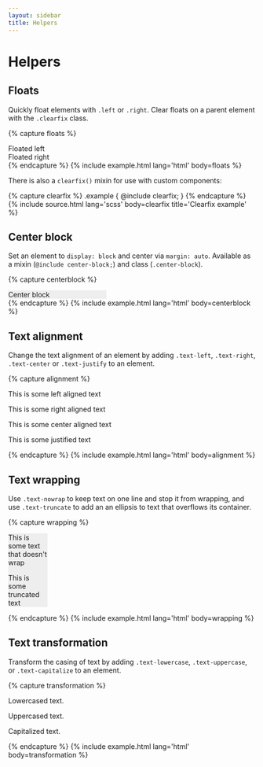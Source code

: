 ```yaml
---
layout: sidebar
title: Helpers
---
```


# Helpers

## Floats

Quickly float elements with `.left` or `.right`. Clear floats on a parent element with the `.clearfix` class.

{% capture floats %}
<div class="clearfix">
    <div class="left">Floated left</div>
    <div class="right">Floated right</div>
</div>
{% endcapture %}
{% include example.html lang='html' body=floats %}

There is also a `clearfix()` mixin for use with custom components:

{% capture clearfix %}
.example {
    @include clearfix;
}
{% endcapture %}
{% include source.html lang='scss' body=clearfix title='Clearfix example' %}

## Center block

Set an element to `display: block` and center via `margin: auto`. Available as a mixin (`@include center-block;`) and class (`.center-block`).

{% capture centerblock %}
<div class="center-block text-center" style="background: #eee; width: 200px;">
    Center block
</div>
{% endcapture %}
{% include example.html lang='html' body=centerblock %}

## Text alignment

Change the text alignment of an element by adding `.text-left`, `.text-right`, `.text-center` or `.text-justify` to an element.

{% capture alignment %}
<p class="text-left">This is some left aligned text</p>
<p class="text-right">This is some right aligned text</p>
<p class="text-center">This is some center aligned text</p>
<p class="text-justify">This is some justified text</p>
{% endcapture %}
{% include example.html lang='html' body=alignment %}

## Text wrapping

Use `.text-nowrap` to keep text on one line and stop it from wrapping, and use `.text-truncate` to add an an ellipsis to text that overflows its container.

{% capture wrapping %}
<div style="background: #eee; width: 80px;">
    <p class="text-nowrap">This is some text that doesn't wrap</p>
    <p class="text-truncate">This is some truncated text</p>
</div>
{% endcapture %}
{% include example.html lang='html' body=wrapping %}

## Text transformation

Transform the casing of text by adding `.text-lowercase`, `.text-uppercase`, or `.text-capitalize` to an element.

{% capture transformation %}
<p class="text-lowercase">Lowercased text.</p>
<p class="text-uppercase">Uppercased text.</p>
<p class="text-capitalize">Capitalized text.</p>
{% endcapture %}
{% include example.html lang='html' body=transformation %}